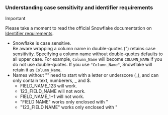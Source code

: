 ### Understanding case sensitivity and identifier requirements

> [!IMPORTANT]
> Please take a moment to read the official Snowflake documentation on [Identifier requirements](https://docs.snowflake.com/en/sql-reference/identifiers-syntax).

* Snowflake is case sensitive.  
Be aware wrapping a column name in double-quotes (") retains case sensitivity. Specifying a column name without double-quotes defaults to all upper case. For example, `Column_Name` will become `COLUMN_NAME` if you do not use double-quotes. If you use `"Column_Name"`, Snowflake will retain it as `Column_Name`.
* Names without "" need to start with a letter or underscore (_), and can only contain text, numberers, _ and $.
  * FIELD_NAME_123 will work.
  * 123_FIELD_NAME will not work.
  * FIELD_NAME_1+1 will not work.
  * "FIELD NAME" works only enclosed with "
  * "123_FIELD NAME" works only enclosed with "
